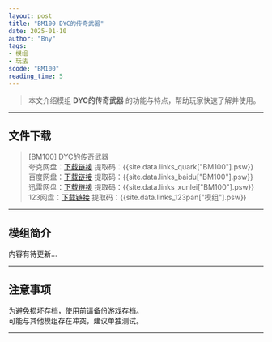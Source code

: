 ```yaml
---
layout: post
title: "BM100 DYC的传奇武器"
date: 2025-01-10
author: "Bny"
tags: 
- 模组
- 玩法
scode: "BM100"
reading_time: 5
---
```


> 本文介绍模组 **DYC的传奇武器** 的功能与特点，帮助玩家快速了解并使用。

---

## 文件下载

> [BM100] DYC的传奇武器  
夸克网盘：[下载链接]({{site.data.links_quark["BM100"].url}}) 提取码：{{site.data.links_quark["BM100"].psw}}  
百度网盘：[下载链接]({{site.data.links_baidu["BM100"].url}}) 提取码：{{site.data.links_baidu["BM100"].psw}}  
迅雷网盘：[下载链接]({{site.data.links_xunlei["BM100"].url}}) 提取码：{{site.data.links_xunlei["BM100"].psw}}  
123网盘：[下载链接]({{site.data.links_123pan["模组"].url}}) 提取码：{{site.data.links_123pan["模组"].psw}}  

---

## 模组简介

>  
内容有待更新...  

---

## 注意事项

>  
为避免损坏存档，使用前请备份游戏存档。  
可能与其他模组存在冲突，建议单独测试。  

---


